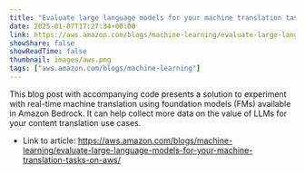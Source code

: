 ```yaml
---
title: "Evaluate large language models for your machine translation tasks on AWS"
date: 2025-01-07T17:27:34+00:00
link: https://aws.amazon.com/blogs/machine-learning/evaluate-large-language-models-for-your-machine-translation-tasks-on-aws/
showShare: false
showReadTime: false
thumbnail: images/aws.png
tags: ["aws.amazon.com/blogs/machine-learning"]
---
```

This blog post with accompanying code presents a solution to experiment with real-time machine translation using foundation models (FMs) available in Amazon Bedrock. It can help collect more data on the value of LLMs for your content translation use cases.

- Link to article: https://aws.amazon.com/blogs/machine-learning/evaluate-large-language-models-for-your-machine-translation-tasks-on-aws/